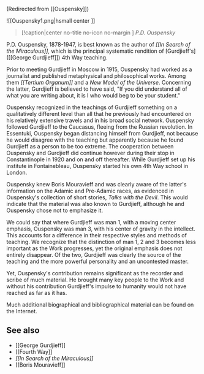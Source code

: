 (Redirected from [[Ouspensky]])  

![[Ouspensky1.png|hsmall center ]] 
> [!caption|center no-title no-icon no-margin ]
> _P.D. Ouspensky_

P.D. Ouspensky, 1878-1947, is best known as the author of _[[In Search of the Miraculous]]_, which is the principal systematic rendition of [Gurdjieff's]([[George Gurdjieff]]) 4th Way teaching.

Prior to meeting Gurdjieff in Moscow in 1915, Ouspensky had worked as a journalist and published metaphysical and philosophical works. Among them _[[Tertium Organum]]_ and a _New Model of the Universe_. Concerning the latter, Gurdjieff is believed to have said, "If you did understand all of what you are writing about, it is I who would beg to be your student."

Ouspensky recognized in the teachings of Gurdjieff something on a qualitatively different level than all that he previously had encountered on his relatively extensive travels and in his broad social network. Ouspensky followed Gurdjieff to the Caucasus, fleeing from the Russian revolution. In Essentuki, Ouspensky began distancing himself from Gurdjieff, not because he would disagree with the teaching but apparently because he found Gurdjieff as a person to be too extreme. The cooperation between Ouspensky and Gurdjieff did continue however during their stop in Constantinople in 1920 and on and off thereafter. While Gurdjieff set up his institute in Fontainebleau, Ouspensky started his own 4th Way school in London.

Ouspensky knew Boris Mouravieff and was clearly aware of the latter's information on the Adamic and Pre-Adamic races, as evidenced in Ouspensky's collection of short stories, _Talks with the Devil_. This would indicate that the material was also known to Gurdjieff, although he and Ouspensky chose not to emphasize it.

We could say that where Gurdjieff was man 1, with a moving center emphasis, Ouspensky was man 3, with his center of gravity in the intellect. This accounts for a difference in their respective styles and methods of teaching. We recognize that the distinction of man 1, 2 and 3 becomes less important as the Work progresses, yet the original emphasis does not entirely disappear. Of the two, Gurdjieff was clearly the source of the teaching and the more powerful personality and an uncontested master.

Yet, Ouspensky's contribution remains significant as the recorder and scribe of much material. He brought many key people to the Work and without his contribution Gurdjieff's impulse to humanity would not have reached as far as it has.

Much additional biographical and bibliographical material can be found on the Internet.

See also
--------

*   [[George Gurdjieff]]
*   [[Fourth Way]]
*   _[[In Search of the Miraculous]]_
*   [[Boris Mouravieff]]